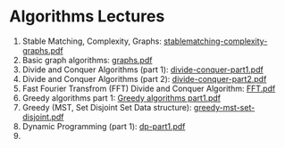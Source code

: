 # Algorithms Lectures

1. Stable Matching, Complexity, Graphs: [stablematching-complexity-graphs.pdf](https://github.com/user-attachments/files/20749732/stablematching-complexity-graphs.pdf)
2. Basic graph algorithms: [graphs.pdf](https://github.com/user-attachments/files/20749748/graphs.pdf)
3. Divide and Conquer Algorithms (part 1): [divide-conquer-part1.pdf](https://github.com/user-attachments/files/20749752/divide-conquer-part1.pdf)
4. Divide and Conquer Algorithms (part 2): [divide-conquer-part2.pdf](https://github.com/user-attachments/files/20749757/divide-conquer-part2.pdf)
5. Fast Fourier Transfrom (FFT) Divide and Conquer Algorithm: [FFT.pdf](https://github.com/user-attachments/files/20749772/FFT.pdf)
6. Greedy algorithms part 1: [Greedy algorithms part1.pdf](https://github.com/user-attachments/files/20749778/Greedy.algorithms.part1.pdf)
7. Greedy (MST, Set Disjoint Set Data structure): [greedy-mst-set-disjoint.pdf](https://github.com/user-attachments/files/20749792/greedy-mst-set-disjoint.pdf)
8. Dynamic Programming (part 1): [dp-part1.pdf](https://github.com/user-attachments/files/20749811/dp-part1.pdf)
9. 








